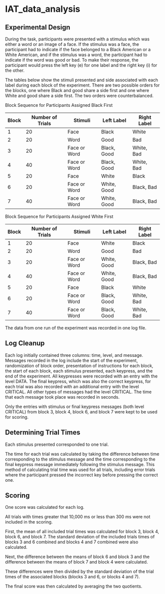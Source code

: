 # IAT_data_analysis
## Experimental Design
During the task, participants were presented with a stimulus which was either a word or an image of a face. If the stimulus was a face, the participant had to indicate if the face belonged to a Black American or a White American, and if the stimulus was a word, the participant had to indicate if the word was good or bad. To make their response, the participant would press the left key (e) for one label and the right key (i) for the other.

The tables below show the stimuli presented and side associated with each label during each block of the experiment. There are two possible orders for the blocks, one where Black and good share a side first and one where White and good share a side first. The two orders were counterbalanced.

Block Sequence for Participants Assigned Black First

| Block | Number of Trials | Stimuli |Left Label | Right Label|
| --- | --- | --- | --- | --- |
| 1 | 20 | Face | Black | White |
| 2 | 20 | Word | Good | Bad |
| 3 | 20 | Face or Word | Black, Good | White, Bad|
| 4 | 40 | Face or Word | Black, Good | White, Bad|
| 5 | 20 | Face | White | Black |
| 6 | 20 | Face or Word | White, Good | Black, Bad|
| 7 | 40 | Face or Word | White, Good | Black, Bad|

Block Sequence for Participants Assigned White First

| Block | Number of Trials | Stimuli | Left Label | Right Label|
| --- | --- | --- | --- | --- |
| 1 | 20 | Face | White | Black |
| 2 | 20 | Word | Good | Bad |
| 3 | 20 | Face or Word | White, Good | Black, Bad|
| 4 | 40 | Face or Word | White, Good | Black, Bad|
| 5 | 20 | Face | Black | White |
| 6 | 20 | Face or Word | Black, Good | White, Bad|
| 7 | 40 | Face or Word | Black, Good | White, Bad|

The data from one run of the experiment was recorded in one log file.

## Log Cleanup
Each log initially contained three columns: time, level, and message. Messages recorded in the log include the start of the experiment, randomization of block order, presentation of instructions for each block, the start of each block, each stimulus presented, each keypress, and the end of the experiment. All keypresses were recorded with an entry with the level DATA. The final keypress, which was also the correct keypress, for each trial was also recorded with an additional entry with the level CRITICAL. All other types of messages had the level CRITICAL. The time that each message took place was recorded in seconds.

Only the entries with stimulus or final keypress messages (both level CRITICAL) from block 3, block 4, block 6, and block 7 were kept to be used for scoring. 

## Determining Trial Times
Each stimulus presented corresponded to one trial.

The time for each trial was calculated by taking the difference between time corresponding to the stimulus message and the time corresponding to the final keypress message immediately following the stimulus message. This method of calculating trial time was used for all trials, including error trials where the participant pressed the incorrect key before pressing the correct one.

## Scoring
One score was calculated for each log.

All trials with times greater that 10,000 ms or less than 300 ms were not included in the scoring.

First, the mean of all included trial times was calculated for block 3, block 4, block 6, and block 7. The standard deviation of the included trials times of blocks 3 and 6 combined and blocks 4 and 7 combined were also calculated.

Next, the difference between the means of block 6 and block 3 and the difference between the means of block 7 and block 4 were calculated.

These differences were then divided by the standard deviation of the trial times of the associated blocks (blocks 3 and 6, or blocks 4 and 7).

The final score was then calculated by averaging the two quotients.
